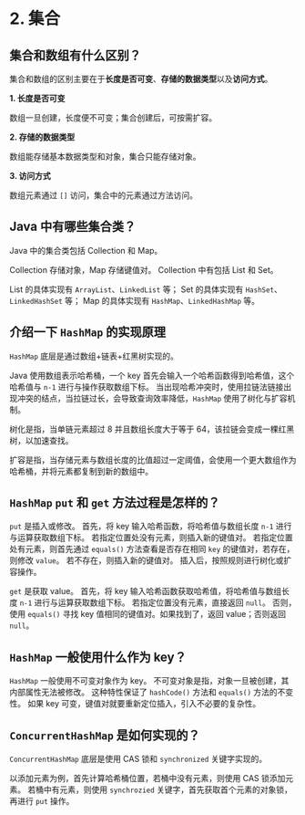 # 2. 集合
## 集合和数组有什么区别？
集合和数组的区别主要在于**长度是否可变**、**存储的数据类型**以及**访问方式**。

**1. 长度是否可变**

数组一旦创建，长度便不可变；集合创建后，可按需扩容。

**2. 存储的数据类型**

数组能存储基本数据类型和对象，集合只能存储对象。

**3. 访问方式**

数组元素通过 `[]` 访问，集合中的元素通过方法访问。


## Java 中有哪些集合类？
Java 中的集合类包括 Collection 和 Map。

Collection 存储对象，Map 存储键值对。 Collection 中有包括 List 和 Set。

List 的具体实现有 `ArrayList`、`LinkedList` 等；
Set 的具体实现有 `HashSet`、`LinkedHashSet` 等；
Map 的具体实现有 `HashMap`、`LinkedHashMap` 等。

## 介绍一下 `HashMap` 的实现原理
`HashMap` 底层是通过数组+链表+红黑树实现的。

Java 使用数组表示哈希桶，一个 key 首先会输入一个哈希函数得到哈希值，这个哈希值与 `n-1` 进行与操作获取数组下标。
当出现哈希冲突时，使用拉链法链接出现冲突的结点，当拉链过长，会导致查询效率降低，`HashMap` 使用了树化与扩容机制。

树化是指，当单链元素超过 8 并且数组长度大于等于 64，该拉链会变成一棵红黑树，以加速查找。

扩容是指，当存储元素与数组长度的比值超过一定阈值，会使用一个更大数组作为哈希桶，并将元素都复制到新的数组中。

## `HashMap` `put` 和 `get` 方法过程是怎样的？
`put` 是插入或修改。
首先，将 key 输入哈希函数，将哈希值与数组长度 `n-1` 进行与运算获取数组下标。
若指定位置处没有元素，则插入新的键值对。
若指定位置处有元素，则首先通过 `equals()` 方法查看是否存在相同 `key` 的键值对，若存在，则修改 `value`。
若不存在，则插入新的键值对。
插入后，按照规则进行树化或扩容操作。

`get` 是获取 value。
首先，将 key 输入哈希函数获取哈希值，将哈希值与数组长度 `n-1` 进行与运算获取数组下标。
若指定位置没有元素，直接返回 `null`。
否则，使用 `equals()` 寻找 key 值相同的键值对。如果找到了，返回 value；否则返回 `null`。

## `HashMap` 一般使用什么作为 key？
`HashMap` 一般使用不可变对象作为 key。
不可变对象是指，对象一旦被创建，其内部属性无法被修改。
这种特性保证了 `hashCode()` 方法和 `equals()` 方法的不变性。
如果 key 可变，键值对就要重新定位插入，引入不必要的复杂性。

## `ConcurrentHashMap` 是如何实现的？
`ConcurrentHashMap` 底层是使用 CAS 锁和 `synchronized` 关键字实现的。

以添加元素为例，首先计算哈希桶位置，若桶中没有元素，则使用 CAS 锁添加元素。
若桶中有元素，则使用 `synchrozied` 关键字，首先获取首个元素的对象锁，再进行 `put` 操作。

